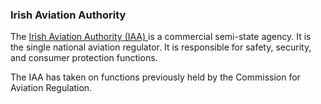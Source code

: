###  Irish Aviation Authority

The [ Irish Aviation Authority (IAA) ](https://www.aviationreg.ie/) is a
commercial semi-state agency. It is the single national aviation regulator. It
is responsible for safety, security, and consumer protection functions.

The IAA has taken on functions previously held by the Commission for Aviation
Regulation.
